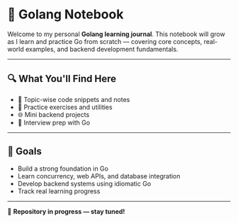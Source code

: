 # 📘 Golang Notebook

Welcome to my personal **Golang learning journal**. This notebook will grow as I learn and practice Go from scratch — covering core concepts, real-world examples, and backend development fundamentals.

---

## 🔍 What You'll Find Here

- 📌 Topic-wise code snippets and notes  
- 🧪 Practice exercises and utilities  
- 🌐 Mini backend projects  
- 🧠 Interview prep with Go

---

## 🏁 Goals

- Build a strong foundation in Go  
- Learn concurrency, web APIs, and database integration  
- Develop backend systems using idiomatic Go  
- Track real learning progress

---

📌 **Repository in progress — stay tuned!**
